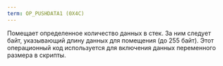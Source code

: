 ```yaml
---
term: OP_PUSHDATA1 (0X4C)
---
```


Помещает определенное количество данных в стек. За ним следует байт, указывающий длину данных для помещения (до 255 байт). Этот операционный код используется для включения данных переменного размера в скрипты.